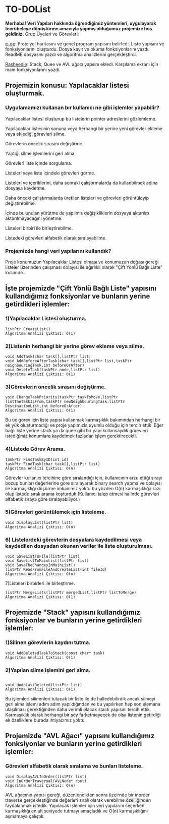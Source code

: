# TO-DOList

 **Merhaba! Veri Yapıları hakkında öğrendiğimiz yöntemleri, uygulayarak tecrübeleye dönüştürme amacıyla yapmış olduğumuz projemize hoş geldiniz.**
Grup Üyeleri ve Görevleri: 

[e-oe](https://github.com/e-oe): Proje yol haritasını ve genel program yapısını belirledi. Liste yapısını ve fonksiyonlarını oluşturdu. Dosya kayıt ve okuma fonksiyonlarını yazdı. ReadME dosyasını yazdı ve algoritma analizlerini gerçekleştirdi.

[Rasheedie](https://github.com/Rasheedie): Stack, Quee ve AVL ağacı yapsını ekledi. Karşılama ekranı için main fonksiyonlarını yazdı.

## Projemizin konusu: Yapılacaklar listesi oluşturmak.
### Uygulamamızı kullanan bır kullanıcı ne gibi işlemler yapabilir? 

Yapılacaklar listesi oluşturup bu listelerin pointer adreslerini gözlemleme.

Yapılacaklar listesinin sonuna veya herhangi bir yerine yeni görevler ekleme veya eklediği görevleri silme.

Görevlerin öncelik sırasını değiştirme.

Yaptığı silme işlemlerini geri alma.

Görevleri liste içinde sorgulama.

Listeleri veya liste içindeki görevleri görme.

Listeleri ve içeriklerini, daha sonraki çalıştırmalarda da kullanbilmek adına dosyaya kaydetme.

Daha önceki çalıştırmalarda üretilen listeleri ve görevleri görüntüleyip değiştirebilme.

İçinde bulunulan yürütme de yapılmış değişikliklerin dosyaya aktarılıp aktarılmayacağını yönetme.

Listeleri birbiri ile birleştirebilme.

Listedeki görevleri alfabetik olarak sıralayabilme.

### Projemizde hangi veri yapılarını kullandık?

Proje konumuzun Yapılacaklar Listesi olması ve konumuzun doğası gereği listeler üzerinden çalışması dolayısı ile ağırlıklı olarak "Çift Yönlü Bağlı Liste" kullandık. 
## İşte projemizde "Çift Yönlü Bağlı Liste" yapısını kullandığımız fonksiyonlar ve bunların yerine getirdikleri işlemler:

### 1)Yapılacaklar Listesi oluşturma.
```
listPtr CreateList()
Algoritma Analizi Çıktısı: O(1)
```
### 2)Listenin herhangi bir yerine görev ekleme veya silme.
```
void AddTask(char task[],listPtr list)
void AddBeforeAfterTask(char task[],listPtr list,taskPtr neighbouringTask,int beforeOrAfter)
void DeleteTask(taskPtr node,listPtr list)
Algoritma Analizi Çıktısı: O(1)
```
### 3)Görevlerin öncelik sırasını değiştirme.
```
void ChangeTaskPriority(taskPtr taskToMove,listPtr listTheTaskIsFrom,taskPtr newNeighbouringTask,listPtr DestinationList,int beforeOrAfter)
Algoritma Analizi Çıktısı: O(1)
```
Bu  üç görev için liste yapısı kullanmak karmaşıklık bakımından herhangi bir ek yük oluşturmadığı ve proje yapımızla uyumlu olduğu için tercih ettik. Eğer bağlı liste yerine stack ya da quee gibi bir yapı kullansaydık görevleri istediğimiz konumlara kaydetmek fazladan işlem gerektirecekti.
### 4)Listede Görev Arama.
```
taskPtr FindTaskByID(int id)
taskPtr FindTask(char task[],listPtr list)
Algoritma Analizi Çıktısı: O(n)
```
Görevler kullanıcı tercihine göre sıralandığı için, kullanıcının arzu ettiği sırayı bozup bunları değerlerine göre sıralayarak binary search yapma ve dolayısı ile karmaşıklığı düşürme imkanımız yoktu bu yüzden O(n) karmaşıklığa razı olup listede sıralı arama koşturduk.(Kullanıcı talep etmesi halinde görevleri alfabetik sıraya göre sıralayabiliyor.)
### 5)Görevleri görüntülemek için listeleme.
```
void DisplayList(listPtr list)
Algoritma Analizi Çıktısı: O(n)
```
### 6) Listelerdeki görevlerin dosyalara kaydedilmesi veya kaydedilen dosyadan okunan veriler ile liste oluşturulması.
```
void SaveListToFile(listPtr list)
void SaveListToMainList(listPtr list)
void SaveTheChangesInMainList()
listPtr ReadFromFileAndCreateList(int fileId)
Algoritma Analizi Çıktısı: O(n)
```
7)Listeleri birbirleri ile birleştirme.
```
listPtr MergeLists(listPtr mergedList,listPtr listToMerge)
Algoritma Analizi Çıktısı: O(1)
```

## Projemizde "Stack" yapısını kullandığımız fonksiyonlar ve bunların yerine getirdikleri işlemler:
### 1)Silinen görevlerin kaydını tutma.
```
void AddDeletedTaskToStack(const char* task)
Algoritma Analizi Çıktısı: O(1)
```
### 2)Yapılan silme işlemini geri alma.
```

void UndoLastDeleted(listPtr list)
Algoritma Analizi Çıktısı: O(1)
```
Bu işlemleri silinenleri tutacak bir liste ile de halledebilirdik ancak silmeyi geri alma işlemi adım adım yapıldığından ve bu yapılırken hep son elemana ulaşılması gerektiğinden daha verimli olacak stack yapısını tercih ettik.
Karmaşıklık olarak herhangi bir şey farketmeyecek de olsa listenin getirdiği ek özelliklere burada ihtiyacımız yoktu
## Projemizde "AVL Ağacı" yapısını kullandığımız fonksiyonlar ve bunların yerine getirdikleri işlemler:
### Görevleri alfabetik olarak sıralama ve bunları listeleme.
```
void DisplayAVLInOrder(listPtr list)
void InOrderTraversal(AVLNode* root) 
Algoritma Analizi Çıktısı: O(n)
```
AVL ağacının yapısı gereği, düzenlendikten sonra üzeirnde bir inorder traverse gerçekleştiğinde değerleri sıralı olarak verebilme özelliğinden faydalanmak istedik.
Yapılacak işlemler için veri yapılarını seçerken karmaşıklığı en alt seviyede tutmayı amaçladık ve O(n) karmaşıklığını aşmamaya çalıştık.



